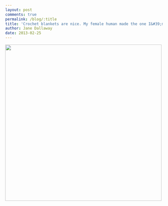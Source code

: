 ```yaml
---
layout: post
comments: true
permalink: /blog/:title
title: 'Crochet blankets are nice. My female human made the one I&#39;m sat on. Her Mum the other.'
author: Jane Dallaway
date: 2013-02-25
---
```


<div><a href="http://static.skitters.dallaway.com/Yphoto.JPG"><img width="500" src="http://static.skitters.dallaway.com/Yphoto.JPG.500.JPG" height="500"></img></a></div>


 
    
